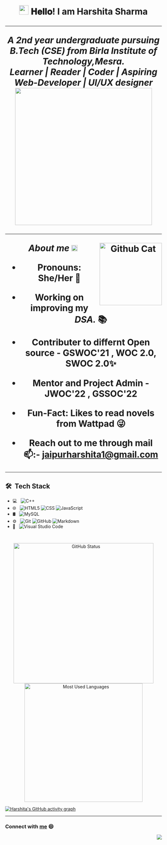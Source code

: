 <h1 align="center"><img src="https://media.giphy.com/media/CV8n4vC6r9b5J3JZd9/giphy.gif" width="30px">  𝐇𝐞𝐥𝐥𝐨! I am Harshita Sharma
<hr>

<p align="center">
  <em>
    A 2nd year undergraduate pursuing B.Tech (CSE) from Birla Institute of Technology,Mesra. <br>
     <b>Learner | Reader | Coder | Aspiring Web-Developer | UI/UX designer </b> <br>
    <img src="https://media.giphy.com/media/L1R1tvI9svkIWwpVYr/giphy.gif" width="440px"> <br>
   
    
  </em>
</p>
<hr>
<img align="right" width=200px alt="Github Cat" src="https://camo.githubusercontent.com/3b7c592ede97b6138ffd4b1cc1541c2f3b11fd39/687474703a2f2f33312e6d656469612e74756d626c722e636f6d2f31376665613932306666333665663466356238373764353231366137616164392f74756d626c725f6d6f39786a65387a5a34317163626975666f315f313238302e676966" />

  &nbsp;**_About me_** <img src="https://media.giphy.com/media/ObNTw8Uzwy6KQ/giphy.gif" width="20px"><br>
  
  - Pronouns: She/Her 👧
  - Working on improving my **_DSA._** 📚

  - Contributer to differnt Open source - GSWOC'21 , WOC 2.0, SWOC 2.0✨
  - Mentor and Project Admin - JWOC'22 , GSSOC'22
  - Fun-Fact: Likes to read novels from Wattpad 😜 
  - Reach out to me through mail 📫:- jaipurharshita1@gmail.com

<hr>
  
## 🛠 &nbsp;Tech Stack

- 💻 &nbsp;
  ![C++](https://img.shields.io/badge/-C++-333333?style=flat&logo=C%2B%2B&logoColor=00599C)
- 🌐 &nbsp;
  ![HTML5](https://img.shields.io/badge/-HTML5-333333?style=flat&logo=HTML5)
  ![CSS](https://img.shields.io/badge/-CSS-333333?style=flat&logo=CSS3&logoColor=1572B6)
  ![JavaScript](https://img.shields.io/badge/-JavaScript-333333?style=flat&logo=javascript)
  <!---[React](https://img.shields.io/badge/-React-333333?style=flat&logo=react) --->
- 🛢 &nbsp;
  ![MySQL](https://img.shields.io/badge/-MySQL-333333?style=flat&logo=mysql)
- ⚙️ &nbsp;
  ![Git](https://img.shields.io/badge/-Git-333333?style=flat&logo=git)
  ![GitHub](https://img.shields.io/badge/-GitHub-333333?style=flat&logo=github)
  ![Markdown](https://img.shields.io/badge/-Markdown-333333?style=flat&logo=markdown)
- 🔧 &nbsp;
  ![Visual Studio Code](https://img.shields.io/badge/-Visual%20Studio%20Code-333333?style=flat&logo=visual-studio-code&logoColor=007ACC)

<br/>

<p align="center">
<!---<i><b><h2> GitHub Stats...📈  </b></i></h2>--->
<img src="https://github-readme-stats.vercel.app/api?username=harshita214&count_private=true&show_icons=true&theme=radical" alt="GitHub Status" width="450px">
<img src = "https://github-readme-stats.vercel.app/api/top-langs/?username=harshita214&show_icons=true&layout=compact&theme=radical" alt="Most Used Languages" width="380px">
</p>
  
[![Harshita's GitHub activity graph](https://activity-graph.herokuapp.com/graph?username=harshita214&theme=radical)](https://git.io/harshita214)
   <br />


<hr>

### Connect with [me](https://harshitalinktree.netlify.app/) 😄
  
<img align="right" src="http://estruyf-github.azurewebsites.net/api/VisitorHit?user=harshita214&repo=harshita214&countColorcountColor&countColor=%237B1E7B"/>
